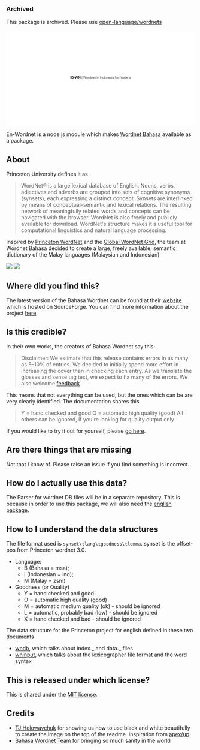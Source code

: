 ### Archived

This package is archived. Please use [open-language/wordnets](https://github.com/open-language/wordnets)

![](assets/wordnet-readme-logo.png)

En-Wordnet is a node.js module which makes [Wordnet Bahasa](http://wn-msa.sourceforge.net/index.eng.html) available as a package.

## About

Princeton University defines it as

> WordNet® is a large lexical database of English. Nouns, verbs, adjectives and adverbs are grouped into sets of cognitive synonyms (synsets), each expressing a distinct concept. Synsets are interlinked by means of conceptual-semantic and lexical relations. The resulting network of meaningfully related words and concepts can be navigated with the browser. WordNet is also freely and publicly available for download. WordNet's structure makes it a useful tool for computational linguistics and natural language processing.

Inspired by [Princeton WordNet](https://wordnet.princeton.edu/) and the [Global WordNet Grid](http://globalwordnet.org/), the team at Wordnet Bahasa decided to create a large, freely available, semantic dictionary of the Malay languages (Malaysian and Indonesian)

![](https://img.shields.io/travis/open-language/id-wordnet.svg)
![](https://img.shields.io/codecov/c/github/open-language/id-wordnet/master.svg)

## Where did you find this?

The latest version of the Bahasa Wordnet can be found at their [website](https://sourceforge.net/projects/wn-msa/) which is hosted on SourceForge. You can find more information about the project [here](http://wn-msa.sourceforge.net/index.eng.html).

## Is this credible?

In their own works, the creators of Bahasa Wordnet say this:

> Disclaimer: We estimate that this release contains errors in as many as 5–10% of entries. We decided to initially spend more effort in increasing the cover than in checking each entry. As we translate the glosses and sense tag text, we expect to fix many of the errors. We also welcome [feedback](wn-msa-devel@lists.sourceforge.net).

This means that not everything can be used, but the ones which can be are very clearly identified. The documentation shares this

> Y = hand checked and good
> O = automatic high quality (good)
> All others can be ignored, if you're looking for quality output only

If you would like to try it out for yourself, please [go here](http://compling.hss.ntu.edu.sg/omw/cgi-bin/wn-gridx.cgi?usrname=&gridmode=wnbahasa).

## Are there things that are missing

Not that I know of. Please raise an issue if you find something is incorrect.

## How do I actually use this data?

The Parser for wordnet DB files will be in a separate repository. This is because in order to use this package, we will also need the [english package](https://github.com/open-language/en-wordnet).

## How to I understand the data structures

The file format used is `synset\tlang\tgoodness\tlemma`. synset is the offset-pos from Princeton wordnet 3.0.

- Language:
  - B (Bahasa = msa);
  - I (Indonesian = ind);
  - M (Malay = zsm)
- Goodness (or Quality)
  - Y = hand checked and good
  - O = automatic high quality (good)
  - M = automatic medium quality (ok) - should be ignored
  - L = automatic, probably bad (low) - should be ignored
  - X = hand checked and bad - should be ignored

The data structure for the Princeton project for english defined in these two documents

- [wndb](https://wordnet.princeton.edu/documentation/wndb5wn), which talks about index._ and data._ files
- [wninput](https://wordnet.princeton.edu/documentation/wninput5wn), which talks about the lexicographer file format and the word syntax

## This is released under which license?

This is shared under the [MIT license](https://sourceforge.net/p/wn-msa/tab/HEAD/tree/trunk/LICENSE).

## Credits

- [TJ Holowaychuk](https://github.com/tj) for showing us how to use black and white beautifully to create the image on the top of the readme. Inspiration from [apex/up](https://github.com/apex/up)
- [Bahasa Wordnet Team](http://wn-msa.sourceforge.net/index.eng.html) for bringing so much sanity in the world
